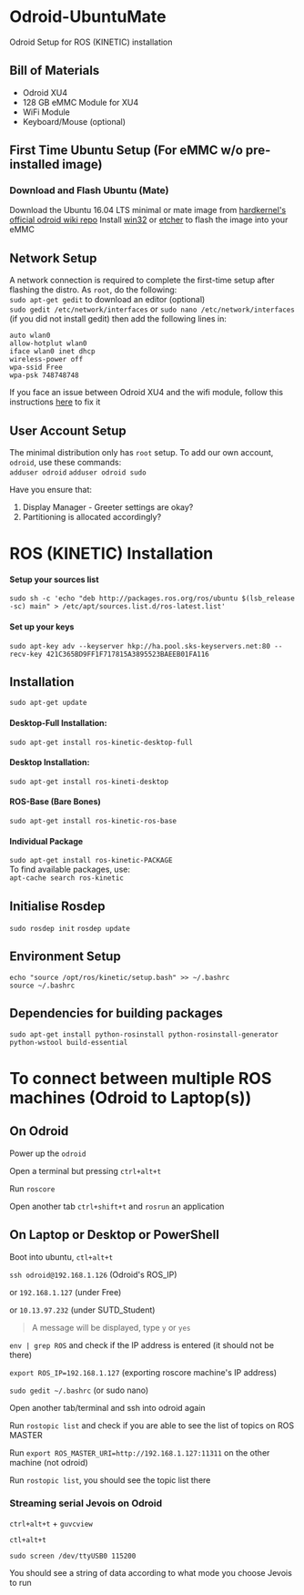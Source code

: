 # Odroid-UbuntuMate
Odroid Setup for ROS (KINETIC) installation

## Bill of Materials
- Odroid XU4
- 128 GB eMMC Module for XU4
- WiFi Module
- Keyboard/Mouse (optional)

## First Time Ubuntu Setup (For eMMC w/o pre-installed image)
### Download and Flash Ubuntu (Mate)
Download the Ubuntu 16.04 LTS minimal or mate image from [hardkernel's official odroid wiki repo](https://wiki.odroid.com/odroid-xu4/os_images/linux/ubuntu_4.14/20171213)
Install [win32](https://sourceforge.net/projects/win32diskimager/) or [etcher](https://etcher.io/) to flash the image into your eMMC

## Network Setup
A network connection is required to complete the first-time setup after flashing the distro. As  `root`, do the following:\
`sudo apt-get gedit` to download an editor (optional)\
`sudo gedit /etc/network/interfaces` or `sudo nano /etc/network/interfaces` (if you did not install gedit) then add the following lines in:

`auto wlan0`\
`allow-hotplut wlan0`\
`iface wlan0 inet dhcp`\
`wireless-power off`\
`wpa-ssid Free`\
`wpa-psk 748748748`

If you face an issue between Odroid XU4 and the wifi module, follow this instructions [here](https://adamscheller.com/systems-administration/rtl8192cu-fix-wifi/) to fix it

## User Account Setup
The minimal distribution only has `root` setup. To add our own account, `odroid`, use these commands:\
`adduser odroid`
`adduser odroid sudo`

Have you ensure that:
1) Display Manager - Greeter settings are okay?
2) Partitioning is allocated accordingly?


# ROS (KINETIC) Installation
#### Setup your sources list
`sudo sh -c 'echo "deb http://packages.ros.org/ros/ubuntu $(lsb_release -sc) main" > /etc/apt/sources.list.d/ros-latest.list'`
#### Set up your keys
`sudo apt-key adv --keyserver hkp://ha.pool.sks-keyservers.net:80 --recv-key 421C365BD9FF1F717815A3895523BAEEB01FA116`
## Installation
`sudo apt-get update`
#### Desktop-Full Installation:
`sudo apt-get install ros-kinetic-desktop-full`
#### Desktop Installation:
`sudo apt-get install ros-kineti-desktop`
#### ROS-Base (Bare Bones)
`sudo apt-get install ros-kinetic-ros-base`
#### Individual Package
`sudo apt-get install ros-kinetic-PACKAGE`\
To find available packages, use:\
`apt-cache search ros-kinetic`
## Initialise Rosdep
`sudo rosdep init`
`rosdep update`
## Environment Setup 
`echo "source /opt/ros/kinetic/setup.bash" >> ~/.bashrc`\
`source ~/.bashrc`
## Dependencies for building packages
`sudo apt-get install python-rosinstall python-rosinstall-generator python-wstool build-essential`


# To connect between multiple ROS machines (Odroid to Laptop(s))
## On Odroid
Power up the `odroid`

Open a terminal but pressing `ctrl+alt+t`

Run `roscore`

Open another tab `ctrl+shift+t` and `rosrun` an application

## On Laptop or Desktop or PowerShell
Boot into ubuntu, `ctl+alt+t`

`ssh odroid@192.168.1.126` (Odroid's ROS_IP)

or `192.168.1.127` (under Free)

or `10.13.97.232` (under SUTD_Student)

> A message will be displayed, type `y` or `yes`

`env | grep ROS` and check if the IP address is entered (it should not be there)

`export ROS_IP=192.168.1.127` (exporting roscore machine's IP address)

`sudo gedit ~/.bashrc` (or sudo nano)

Open another tab/terminal and ssh into odroid again

Run `rostopic list` and check if you are able to see the list of topics on ROS MASTER

Run `export ROS_MASTER_URI=http://192.168.1.127:11311` on the other machine (not odroid)

Run `rostopic list`, you should see the topic list there

### Streaming serial Jevois on Odroid 
`ctrl+alt+t` + `guvcview`

`ctl+alt+t`

`sudo screen /dev/ttyUSB0 115200` 

You should see a string of data according to what mode you choose Jevois to run
